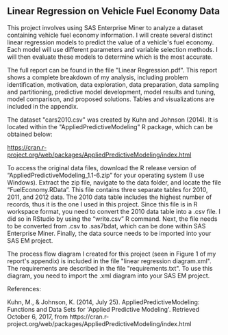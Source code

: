 Linear Regression on Vehicle Fuel Economy Data
----------------

This project involves using SAS Enterprise Miner to analyze a dataset containing vehicle fuel economy information.  I will create several distinct linear regression models to predict the value of a vehicle's fuel economy.  Each model will use different parameters and variable selection methods.  I will then evaluate these models to determine which is the most accurate.

The full report can be found in the file "Linear Regression.pdf".  This report shows a complete breakdown of my analysis, including problem identification, motivation, data exploration, data preparation, data sampling and partitioning, predictive model development, model results and tuning, model comparison, and proposed solutions.  Tables and visualizations are included in the appendix.

The dataset "cars2010.csv" was created by Kuhn and Johnson (2014).  It is located within the "AppliedPredictiveModeling" R package, which can be obtained below:

https://cran.r-project.org/web/packages/AppliedPredictiveModeling/index.html

To access the original data files, download the R release version of “AppliedPredictiveModeling_1.1-6.zip” for your operating system (I use Windows).  Extract the zip file, navigate to the data folder, and locate the file “FuelEconomy.RData”.  This file contains three separate tables for 2010, 2011, and 2012 data.  The 2010 data table includes the highest number of records, thus it is the one I used in this project.  Since this file is in R workspace format, you need to convert the 2010 data table into a .csv file.  I did so in RStudio by using the “write.csv” R command.  Next, the file needs to be converted from .csv to .sas7bdat, which can be done within SAS Enterprise Miner.  Finally, the data source needs to be imported into your SAS EM project.

The process flow diagram I created for this project (seen in Figure 1 of my report's appendix) is included in the file "linear regression diagram.xml".  The requirements are described in the file "requirements.txt".  To use this diagram, you need to import the .xml diagram into your SAS EM project.


References:

Kuhn, M., & Johnson, K. (2014, July 25). AppliedPredictiveModeling: Functions and Data Sets for 'Applied Predictive Modeling'. Retrieved October 6, 2017, from https://cran.r- project.org/web/packages/AppliedPredictiveModeling/index.html